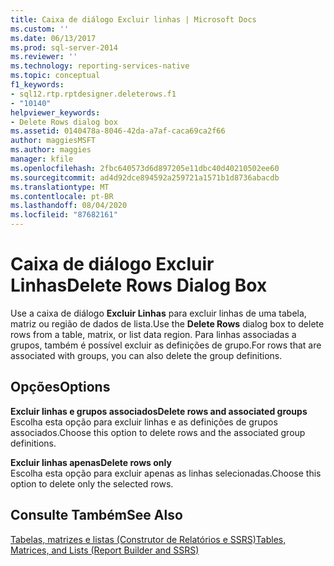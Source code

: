 ```yaml
---
title: Caixa de diálogo Excluir linhas | Microsoft Docs
ms.custom: ''
ms.date: 06/13/2017
ms.prod: sql-server-2014
ms.reviewer: ''
ms.technology: reporting-services-native
ms.topic: conceptual
f1_keywords:
- sql12.rtp.rptdesigner.deleterows.f1
- "10140"
helpviewer_keywords:
- Delete Rows dialog box
ms.assetid: 0140478a-8046-42da-a7af-caca69ca2f66
author: maggiesMSFT
ms.author: maggies
manager: kfile
ms.openlocfilehash: 2fbc640573d6d897205e11dbc40d40210502ee60
ms.sourcegitcommit: ad4d92dce894592a259721a1571b1d8736abacdb
ms.translationtype: MT
ms.contentlocale: pt-BR
ms.lasthandoff: 08/04/2020
ms.locfileid: "87682161"
---
```

# <a name="delete-rows-dialog-box"></a><span data-ttu-id="4893a-102">Caixa de diálogo Excluir Linhas</span><span class="sxs-lookup"><span data-stu-id="4893a-102">Delete Rows Dialog Box</span></span>
  <span data-ttu-id="4893a-103">Use a caixa de diálogo **Excluir Linhas** para excluir linhas de uma tabela, matriz ou região de dados de lista.</span><span class="sxs-lookup"><span data-stu-id="4893a-103">Use the **Delete Rows** dialog box to delete rows from a table, matrix, or list data region.</span></span> <span data-ttu-id="4893a-104">Para linhas associadas a grupos, também é possível excluir as definições de grupo.</span><span class="sxs-lookup"><span data-stu-id="4893a-104">For rows that are associated with groups, you can also delete the group definitions.</span></span>  
  
## <a name="options"></a><span data-ttu-id="4893a-105">Opções</span><span class="sxs-lookup"><span data-stu-id="4893a-105">Options</span></span>  
 <span data-ttu-id="4893a-106">**Excluir linhas e grupos associados**</span><span class="sxs-lookup"><span data-stu-id="4893a-106">**Delete rows and associated groups**</span></span>  
 <span data-ttu-id="4893a-107">Escolha esta opção para excluir linhas e as definições de grupos associados.</span><span class="sxs-lookup"><span data-stu-id="4893a-107">Choose this option to delete rows and the associated group definitions.</span></span>  
  
 <span data-ttu-id="4893a-108">**Excluir linhas apenas**</span><span class="sxs-lookup"><span data-stu-id="4893a-108">**Delete rows only**</span></span>  
 <span data-ttu-id="4893a-109">Escolha esta opção para excluir apenas as linhas selecionadas.</span><span class="sxs-lookup"><span data-stu-id="4893a-109">Choose this option to delete only the selected rows.</span></span>  
  
## <a name="see-also"></a><span data-ttu-id="4893a-110">Consulte Também</span><span class="sxs-lookup"><span data-stu-id="4893a-110">See Also</span></span>  
 [<span data-ttu-id="4893a-111">Tabelas, matrizes e listas &#40;Construtor de Relatórios e SSRS&#41;</span><span class="sxs-lookup"><span data-stu-id="4893a-111">Tables, Matrices, and Lists &#40;Report Builder and SSRS&#41;</span></span>](report-design/create-invoices-and-forms-with-lists-report-builder-and-ssrs.md)  
  
  
